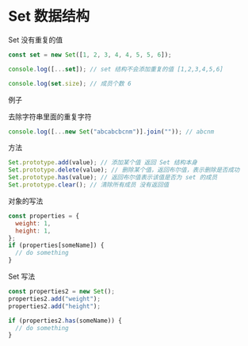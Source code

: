 # Set 数据结构

Set 没有重复的值

```js
const set = new Set([1, 2, 3, 4, 4, 5, 5, 6]);

console.log([...set]); // set 结构不会添加重复的值 [1,2,3,4,5,6]

console.log(set.size); // 成员个数 6
```

例子

去除字符串里面的重复字符

```js
console.log([...new Set("abcabcbcnm")].join("")); // abcnm
```

方法

```js
Set.prototype.add(value); // 添加某个值 返回 Set 结构本身
Set.prototype.delete(value); // 删除某个值，返回布尔值，表示删除是否成功
Set.prototype.has(value); // 返回布尔值表示该值是否为 set 的成员
Set.prototype.clear(); // 清除所有成员 没有返回值
```

对象的写法

```js
const properties = {
  weight: 1,
  height: 1,
};
if (properties[someName]) {
  // do something
}
```

Set 写法

```js
const properties2 = new Set();
properties2.add("weight");
properties2.add("height");

if (properties2.has(someName)) {
  // do something
}
```
